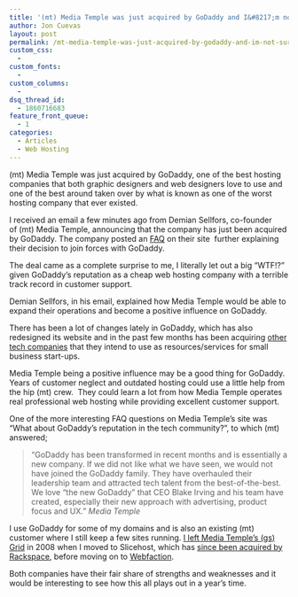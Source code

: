 ```yaml
---
title: '(mt) Media Temple was just acquired by GoDaddy and I&#8217;m not sure if that&#8217;s a good thing'
author: Jon Cuevas
layout: post
permalink: /mt-media-temple-was-just-acquired-by-godaddy-and-im-not-sure-if-thats-a-good-thing-2026/
custom_css:
  - 
custom_fonts:
  - 
custom_columns:
  - 
dsq_thread_id:
  - 1860716683
feature_front_queue:
  - 1
categories:
  - Articles
  - Web Hosting
---
```

(mt) Media Temple was just acquired by GoDaddy, one of the best hosting companies that both graphic designers and web designers love to use and one of the best around taken over by what is known as one of the worst hosting company that ever existed.

<!--more-->

I received an email a few minutes ago from Demian Sellfors, co-founder of (mt) Media Temple, announcing that the company has just been acquired by GoDaddy. The company posted an [FAQ][1] on their site  further explaining their decision to join forces with GoDaddy.

The deal came as a complete surprise to me, I literally let out a big &#8220;WTF!?&#8221; given GoDaddy&#8217;s reputation as a cheap web hosting company with a terrible track record in customer support.

Demian Sellfors, in his email, explained how Media Temple would be able to expand their operations and become a positive influence on GoDaddy.

There has been a lot of changes lately in GoDaddy, which has also redesigned its website and in the past few months has been acquiring [other tech companies][2] that they intend to use as resources/services for small business start-ups.

Media Temple being a positive influence may be a good thing for GoDaddy. Years of customer neglect and outdated hosting could use a little help from the hip (mt) crew.  They could learn a lot from how Media Temple operates real professional web hosting while providing excellent customer support.

One of the more interesting FAQ questions on Media Temple&#8217;s site was &#8220;What about GoDaddy’s reputation in the tech community?&#8221;, to which (mt) answered;

> &#8220;GoDaddy has been transformed in recent months and is essentially a new company. If we did not like what we have seen, we would not have joined the GoDaddy family. They have overhauled their leadership team and attracted tech talent from the best-of-the-best. We love “the new GoDaddy” that CEO Blake Irving and his team have created, especially their new approach with advertising, product focus and UX.&#8221; <cite>Media Temple</cite>

I use GoDaddy for some of my domains and is also an existing (mt) customer where I still keep a few sites running. [I left Media Temple&#8217;s (gs) Grid][3] in 2008 when I moved to Slicehost, which has [since been acquired by Rackspace][4], before moving on to [Webfaction][5].

Both companies have their fair share of strengths and weaknesses and it would be interesting to see how this all plays out in a year&#8217;s time.

 [1]: http://weblog.mediatemple.net/2013/10/15/faqs-about-the-godaddy-acquisition
 [2]: http://www.godaddy.com/news/article/godaddy-acquires-ronin-integrates-invoicing-into-online-bookkeeping.aspx
 [3]: http://archondigital.com/v5/internet/hosting/saying-goodbye-to-the-grid/
 [4]: http://archondigital.com/v5/internet/hosting/rackspace-acquires-slicehost-and-jungle-disk/
 [5]: http://archondigital.com/webfaction-hosting-sucks-1005/